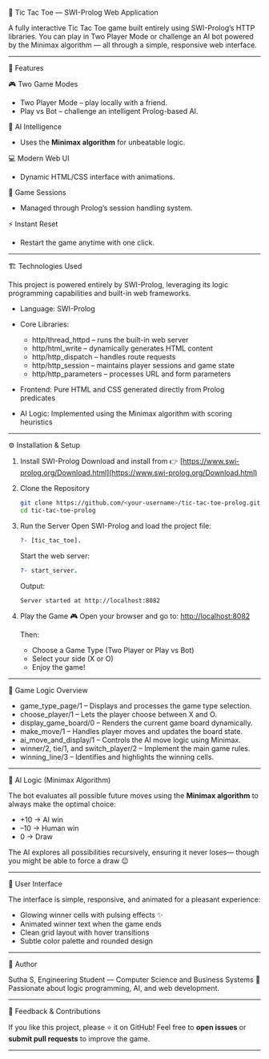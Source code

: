 🧠 Tic Tac Toe — SWI-Prolog Web Application

A fully interactive Tic Tac Toe game built entirely using SWI-Prolog’s HTTP libraries. 
You can play in Two Player Mode or challenge an AI bot powered by the Minimax algorithm — all through a simple, responsive web interface.

---

🚀 Features

🎮 Two Game Modes

* Two Player Mode – play locally with a friend.
* Play vs Bot – challenge an intelligent Prolog-based AI.

🧩 AI Intelligence

* Uses the **Minimax algorithm** for unbeatable logic.

💻 Modern Web UI

* Dynamic HTML/CSS interface with animations.

🔁 Game Sessions

* Managed through Prolog’s session handling system.

⚡ Instant Reset

* Restart the game anytime with one click.

---

🏗️ Technologies Used

This project is powered entirely by SWI-Prolog, leveraging its logic programming capabilities and built-in web frameworks.

* Language: SWI-Prolog

* Core Libraries:

  * http/thread_httpd – runs the built-in web server
  * http/html_write – dynamically generates HTML content
  * http/http_dispatch – handles route requests
  * http/http_session – maintains player sessions and game state
  * http/http_parameters – processes URL and form parameters

* Frontend: Pure HTML and CSS generated directly from Prolog predicates

* AI Logic: Implemented using the Minimax algorithm with scoring heuristics

---

⚙️ Installation & Setup

1. Install SWI-Prolog
   Download and install from 👉 [https://www.swi-prolog.org/Download.html](https://www.swi-prolog.org/Download.html)

2. Clone the Repository

   ```bash
   git clone https://github.com/<your-username>/tic-tac-toe-prolog.git  
   cd tic-tac-toe-prolog
   ```

3. Run the Server
   Open SWI-Prolog and load the project file:

   ```prolog
   ?- [tic_tac_toe].
   ```

   Start the web server:

   ```prolog
   ?- start_server.
   ```

   Output:

   ```
   Server started at http://localhost:8082
   ```

4. Play the Game 🎮
   Open your browser and go to:
   [http://localhost:8082](http://localhost:8082)

   Then:

   * Choose a Game Type (Two Player or Play vs Bot)
   * Select your side (X or O)
   * Enjoy the game!

---

🧩 Game Logic Overview

* game_type_page/1 – Displays and processes the game type selection.
* choose_player/1 – Lets the player choose between X and O.
* display_game_board/0 – Renders the current game board dynamically.
* make_move/1 – Handles player moves and updates the board state.
* ai_move_and_display/1 – Controls the AI move logic using Minimax.
* winner/2, tie/1, and switch_player/2 – Implement the main game rules.
* winning_line/3 – Identifies and highlights the winning cells.

---

🤖 AI Logic (Minimax Algorithm)

The bot evaluates all possible future moves using the **Minimax algorithm** to always make the optimal choice:

* +10 → AI win
* –10 → Human win
* 0 → Draw

The AI explores all possibilities recursively, ensuring it never loses— though you might be able to force a draw 😉

---

💅 User Interface

The interface is simple, responsive, and animated for a pleasant experience:

* Glowing winner cells with pulsing effects ✨
* Animated winner text when the game ends
* Clean grid layout with hover transitions
* Subtle color palette and rounded design

---

🏁 Author

Sutha S, 
Engineering Student — Computer Science and Business Systems
🎯 Passionate about logic programming, AI, and web development.

---

💬 Feedback & Contributions

If you like this project, please ⭐ it on GitHub!
Feel free to **open issues** or **submit pull requests** to improve the game.

---
